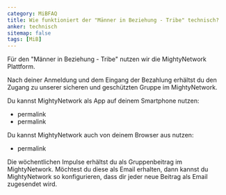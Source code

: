 ```yaml
---
category: MiBFAQ
title: Wie funktioniert der "Männer in Beziehung - Tribe" technisch?
anker: technisch
sitemap: false
tags: [MiB]
---
```


Für den "Männer in Beziehung - Tribe" nutzen wir die MightyNetwork Plattform.

Nach deiner Anmeldung und dem Eingang der Bezahlung erhältst du den Zugang zu
unserer sicheren und geschützten Gruppe im MightyNetwork.

Du kannst MightyNetwork als App auf deinem Smartphone nutzen:
* permalink
* permalink

Du kannst MightyNetwork auch von deinem Browser aus nutzen:
* permalink

Die wöchentlichen Impulse erhältst du als Gruppenbeitrag im MightyNetwork. Möchtest
du diese als Email erhalten, dann kannst du MightyNetwork so konfigurieren,
dass dir jeder neue Beitrag als Email zugesendet wird.
